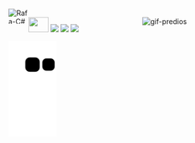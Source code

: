 <div style="display: inline_block"><br>
  <img align="left" alt="Rafa-C#" height="30" width="40" src="https://pin.it/7vDLQ12"><br>

  <img align="right" alt="gif-predios" src="https://i.pinimg.com/originals/15/0a/f1/150af156b71f7c5821016dcdc4eb867f.gif" height="356px" width="237px">  
  
  <div class="carousel carousel-slider">
    <a class="carousel-item" href="#one!"><img src="https://i.pinimg.com/564x/ad/6c/ec/ad6cec39d470cb752863de64c6cf9df5.jpg" height="30" width="40"></a>
    <a class="carousel-item" href="#two!"><img src="https://lorempixel.com/800/400/food/2"></a>
    <a class="carousel-item" href="#three!"><img src="https://lorempixel.com/800/400/food/3"></a>
    <a class="carousel-item" href="#four!"><img src="https://lorempixel.com/800/400/food/4"></a>
  </div>
                     
</div>          


![snake gif](https://github.com/rafaelatech/rafaelatech/blob/output/github-contribution-grid-snake.svg)

